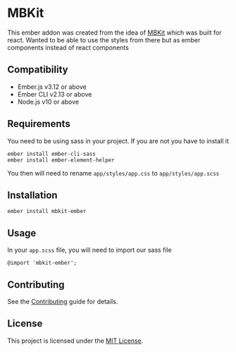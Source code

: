 MBKit
==============================================================================

This ember addon was created from the idea of [MBKit](https://github.com/mindbody/mbkit) which was built for react. Wanted to be able to use the styles from there but as ember components instead of react components


Compatibility
------------------------------------------------------------------------------

* Ember.js v3.12 or above
* Ember CLI v2.13 or above
* Node.js v10 or above

Requirements
------------------------------------------------------------------------------

You need to be using sass in your project. If you are not you have to install it

```
ember install ember-cli-sass
ember install ember-element-helper
```

You then will need to rename `app/styles/app.css` to `app/styles/app.scss`

Installation
------------------------------------------------------------------------------

```
ember install mbkit-ember
```

Usage
------------------------------------------------------------------------------

In your `app.scss` file, you will need to import our sass file

```
@import 'mbkit-ember';
```

Contributing
------------------------------------------------------------------------------

See the [Contributing](CONTRIBUTING.md) guide for details.


License
------------------------------------------------------------------------------

This project is licensed under the [MIT License](LICENSE.md).
